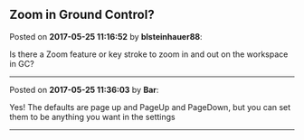 ## Zoom in Ground Control?
Posted on **2017-05-25 11:16:52** by **blsteinhauer88**:

Is there a Zoom feature or key stroke to zoom in and out on the workspace in GC?

---

Posted on **2017-05-25 11:36:03** by **Bar**:

Yes! The defaults are page up and PageUp and PageDown, but you can set them to be anything you want in the settings

---


